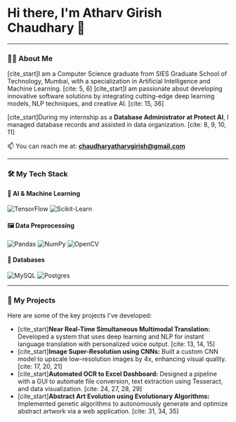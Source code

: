 # Hi there, I'm Atharv Girish Chaudhary 👋

---

### 👨‍💻 About Me

[cite_start]I am a Computer Science graduate from SIES Graduate School of Technology, Mumbai, with a specialization in Artificial Intelligence and Machine Learning. [cite: 5, 6] [cite_start]I am passionate about developing innovative software solutions by integrating cutting-edge deep learning models, NLP techniques, and creative AI. [cite: 15, 36]

[cite_start]During my internship as a **Database Administrator at Protect AI**, I managed database records and assisted in data organization. [cite: 8, 9, 10, 11]

📫 You can reach me at: **chaudharyatharvgirish@gmail.com**

---

### 🛠️ My Tech Stack

#### 🧠 AI & Machine Learning
![TensorFlow](https://img.shields.io/badge/TensorFlow-%23FF6F00.svg?style=for-the-badge&logo=TensorFlow&logoColor=white)
![Scikit-Learn](https://img.shields.io/badge/scikit--learn-%23F7931E.svg?style=for-the-badge&logo=scikit-learn&logoColor=white)

#### 🖼️ Data Preprocessing
![Pandas](https://img.shields.io/badge/pandas-%23150458.svg?style=for-the-badge&logo=pandas&logoColor=white)
![NumPy](https://img.shields.io/badge/numpy-%23013243.svg?style=for-the-badge&logo=numpy&logoColor=white)
![OpenCV](https://img.shields.io/badge/OpenCV-272822?style=for-the-badge&logo=OpenCV&logoColor=white)

#### 💾 Databases
![MySQL](https://img.shields.io/badge/mysql-%2300f.svg?style=for-the-badge&logo=mysql&logoColor=white)
![Postgres](https://img.shields.io/badge/postgres-%23316192.svg?style=for-the-badge&logo=postgresql&logoColor=white)

---

### 🚀 My Projects

Here are some of the key projects I've developed:

-   [cite_start]**Near Real-Time Simultaneous Multimodal Translation:** Developed a system that uses deep learning and NLP for instant language translation with personalized voice output. [cite: 13, 14, 15]
-   [cite_start]**Image Super-Resolution using CNNs:** Built a custom CNN model to upscale low-resolution images by 4x, enhancing visual quality. [cite: 17, 20, 21]
-   [cite_start]**Automated OCR to Excel Dashboard:** Designed a pipeline with a GUI to automate file conversion, text extraction using Tesseract, and data visualization. [cite: 24, 27, 28, 29]
-   [cite_start]**Abstract Art Evolution using Evolutionary Algorithms:** Implemented genetic algorithms to autonomously generate and optimize abstract artwork via a web application. [cite: 31, 34, 35]
